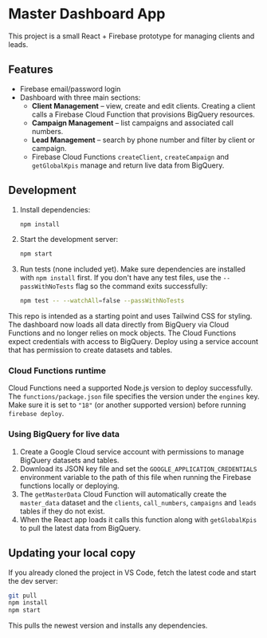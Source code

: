 # Master Dashboard App

This project is a small React + Firebase prototype for managing clients and leads.

## Features
- Firebase email/password login
- Dashboard with three main sections:
  - **Client Management** – view, create and edit clients. Creating a client calls a Firebase Cloud Function that provisions BigQuery resources.
  - **Campaign Management** – list campaigns and associated call numbers.
  - **Lead Management** – search by phone number and filter by client or campaign.
  - Firebase Cloud Functions `createClient`, `createCampaign` and `getGlobalKpis` manage and return live data from BigQuery.

## Development
1. Install dependencies:
   ```bash
   npm install
   ```
2. Start the development server:
   ```bash
   npm start
   ```
3. Run tests (none included yet). Make sure dependencies are installed with
   `npm install` first. If you don't have any test files, use the
   `--passWithNoTests` flag so the command exits successfully:
   ```bash
   npm test -- --watchAll=false --passWithNoTests
   ```

This repo is intended as a starting point and uses Tailwind CSS for styling. The dashboard now loads all data directly from BigQuery via Cloud Functions and no longer relies on mock objects.
The Cloud Functions expect credentials with access to BigQuery. Deploy using a service account that has permission to create datasets and tables.

### Cloud Functions runtime

Cloud Functions need a supported Node.js version to deploy successfully.
The `functions/package.json` file specifies the version under the `engines` key.
Make sure it is set to `"18"` (or another supported version) before running
`firebase deploy`.

### Using BigQuery for live data

1. Create a Google Cloud service account with permissions to manage BigQuery datasets and tables.
2. Download its JSON key file and set the `GOOGLE_APPLICATION_CREDENTIALS` environment variable to the path of this file when running the Firebase functions locally or deploying.
3. The `getMasterData` Cloud Function will automatically create the `master_data` dataset and the `clients`, `call_numbers`, `campaigns` and `leads` tables if they do not exist.
4. When the React app loads it calls this function along with `getGlobalKpis` to pull the latest data from BigQuery.

## Updating your local copy

If you already cloned the project in VS Code, fetch the latest code and start the dev server:

```bash
git pull
npm install
npm start
```

This pulls the newest version and installs any dependencies.
